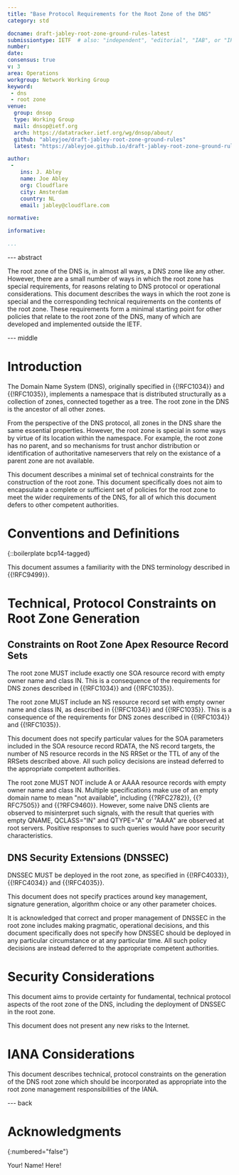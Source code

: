 ```yaml
---
title: "Base Protocol Requirements for the Root Zone of the DNS"
category: std

docname: draft-jabley-root-zone-ground-rules-latest
submissiontype: IETF  # also: "independent", "editorial", "IAB", or "IRTF"
number:
date:
consensus: true
v: 3
area: Operations
workgroup: Network Working Group
keyword:
 - dns
 - root zone
venue:
  group: dnsop
  type: Working Group
  mail: dnsop@ietf.org
  arch: https://datatracker.ietf.org/wg/dnsop/about/
  github: "ableyjoe/draft-jabley-root-zone-ground-rules"
  latest: "https://ableyjoe.github.io/draft-jabley-root-zone-ground-rules/draft-jabley-root-zone-ground-rules.html"

author:
 -
    ins: J. Abley
    name: Joe Abley
    org: Cloudflare
    city: Amsterdam
    country: NL
    email: jabley@cloudflare.com

normative:

informative:

...
```


--- abstract

The root zone of the DNS is, in almost all ways, a DNS zone like
any other.  However, there are a small number of ways in which the
root zone has special requirements, for reasons relating to DNS
protocol or operational considerations.  This document describes
the ways in which the root zone is special and the corresponding
technical requirements on the contents of the root zone. These
requirements form a minimal starting point for other policies that
relate to the root zone of the DNS, many of which are developed and
implemented outside the IETF.

--- middle

# Introduction

The Domain Name System (DNS), originally specified in {{!RFC1034}}
and {{!RFC1035}}, implements a namespace that is distributed
structurally as a collection of zones, connected together as a tree.
The root zone in the DNS is the ancestor of all other zones.

From the perspective of the DNS protocol, all zones in the DNS share
the same essential properties.  However, the root zone is special
in some ways by virtue of its location within the namespace. For
example, the root zone has no parent, and so mechanisms for trust
anchor distribution or identification of authoritative nameservers
that rely on the existance of a parent zone are not available.

This document describes a minimal set of technical constraints for
the construction of the root zone. This document specifically does
not aim to encapsulate a complete or sufficient set of policies for
the root zone to meet the wider requirements of the DNS, for all
of which this document defers to other competent authorities.

# Conventions and Definitions

{::boilerplate bcp14-tagged}

This document assumes a familiarity with the DNS terminology described
in {{!RFC9499}}.

# Technical, Protocol Constraints on Root Zone Generation

## Constraints on Root Zone Apex Resource Record Sets

The root zone MUST include exactly one SOA resource record with
empty owner name and class IN. This is a consequence of the
requirements for DNS zones described in {{!RFC1034}} and
{{!RFC1035}}.

The root zone MUST include an NS resource record set with
empty owner name and class IN, as described in {{!RFC1034}} and
{{!RFC1035}}. This is a consequence of the requirements for
DNS zones described in {{!RFC1034}} and {{!RFC1035}}.

This document does not specify particular values for the SOA
parameters included in the SOA resource record RDATA, the NS record
targets, the number of NS resource records in the NS RRSet or the
TTL of any of the RRSets described above. All such policy decisions
are instead deferred to the appropriate competent authorities.

The root zone MUST NOT include A or AAAA resource records with empty
owner name and class IN. Multiple specifications make use of an
empty domain name to mean "not available", including {{?RFC2782}},
{{?RFC7505}} and {{?RFC9460}}. However, some naive DNS clients are
observed to misinterpret such signals, with the result that queries
with empty QNAME, QCLASS="IN" and QTYPE="A" or "AAAA" are observed
at root servers. Positive responses to such queries would have poor
security characteristics.

## DNS Security Extensions (DNSSEC)

DNSSEC MUST be deployed in the root zone, as specified in
{{!RFC4033}}, {{!RFC4034}} and {{!RFC4035}}.

This document does not specify practices around key management,
signature generation, algorithm choice or any other parameter
choices.

It is acknowledged that correct and proper management of DNSSEC in
the root zone includes making pragmatic, operational decisions, and
this document specifically does not specify how DNSSEC should be
deployed in any particular circumstance or at any particular time.
All such policy decisions are instead deferred to the appropriate
competent authorities.

# Security Considerations

This document aims to provide certainty for fundamental, technical
protocol aspects of the root zone of the DNS, including the deployment
of DNSSEC in the root zone.

This document does not present any new risks to the Internet.

# IANA Considerations

This document describes technical, protocol constraints on the
generation of the DNS root zone which should be incorporated as
appropriate into the root zone management responsibilities of the
IANA.

--- back

# Acknowledgments
{:numbered="false"}

Your! Name! Here!


